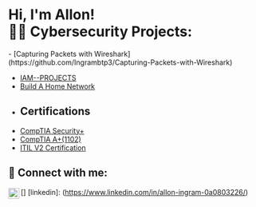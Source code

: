 <h1>Hi, I'm Allon! <br/><ay 

<h2>👨‍💻 Cybersecurity Projects:</h2>
- [Capturing Packets with Wireshark](https://github.com/Ingrambtp3/Capturing-Packets-with-Wireshark)

- [IAM--PROJECTS ](https://github.com/Ingrambtp3/IAM--PROJECTS)
- [ Build A Home Network](https://github.com/Ingrambtp3/Build-a-Simple-Network) 
- <h2>Certifications</h2>
- [CompTIA Security+](https://www.credly.com/badges/bd803fbd-bcf3-4a85-96c9-781358474087/linked_in_profile)
- [CompTIA A+(1102)]()
- [ITIL V2 Certification]()
  

<h2> 🤳 Connect with me:</h2>

[<img align="left" alt="AllonIngram | LinkedIn" width="22px" src="https://cdn.jsdelivr.net/npm/simple-icons@v3/icons/linkedin.svg" />]
[linkedin]: (https://www.linkedin.com/in/allon-ingram-0a0803226/)


